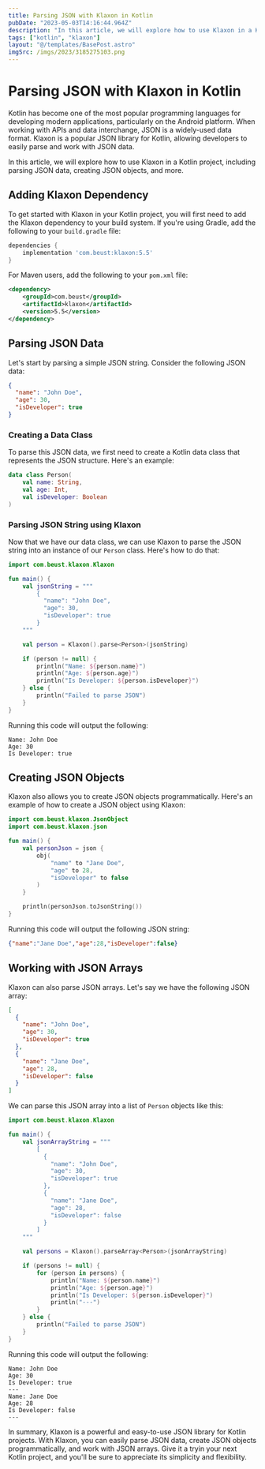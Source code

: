 ```yaml
---
title: Parsing JSON with Klaxon in Kotlin
pubDate: "2023-05-03T14:16:44.964Z"
description: "In this article, we will explore how to use Klaxon in a Kotlin project, including parsing JSON data, creating JSON objects, and more."
tags: ["kotlin", "klaxon"]
layout: "@/templates/BasePost.astro"
imgSrc: /imgs/2023/3185275103.png
---
```

# Parsing JSON with Klaxon in Kotlin

Kotlin has become one of the most popular programming languages for developing modern applications, particularly on the Android platform. When working with APIs and data interchange, JSON is a widely-used data format. Klaxon is a popular JSON library for Kotlin, allowing developers to easily parse and work with JSON data.

In this article, we will explore how to use Klaxon in a Kotlin project, including parsing JSON data, creating JSON objects, and more.

## Adding Klaxon Dependency

To get started with Klaxon in your Kotlin project, you will first need to add the Klaxon dependency to your build system. If you're using Gradle, add the following to your `build.gradle` file:

```groovy
dependencies {
    implementation 'com.beust:klaxon:5.5'
}
```

For Maven users, add the following to your `pom.xml` file:

```xml
<dependency>
    <groupId>com.beust</groupId>
    <artifactId>klaxon</artifactId>
    <version>5.5</version>
</dependency>
```

## Parsing JSON Data

Let's start by parsing a simple JSON string. Consider the following JSON data:

```json
{
  "name": "John Doe",
  "age": 30,
  "isDeveloper": true
}
```

### Creating a Data Class

To parse this JSON data, we first need to create a Kotlin data class that represents the JSON structure. Here's an example:

```kotlin
data class Person(
    val name: String,
    val age: Int,
    val isDeveloper: Boolean
)
```

### Parsing JSON String using Klaxon

Now that we have our data class, we can use Klaxon to parse the JSON string into an instance of our `Person` class. Here's how to do that:

```kotlin
import com.beust.klaxon.Klaxon

fun main() {
    val jsonString = """
        {
          "name": "John Doe",
          "age": 30,
          "isDeveloper": true
        }
    """

    val person = Klaxon().parse<Person>(jsonString)

    if (person != null) {
        println("Name: ${person.name}")
        println("Age: ${person.age}")
        println("Is Developer: ${person.isDeveloper}")
    } else {
        println("Failed to parse JSON")
    }
}
```

Running this code will output the following:

```
Name: John Doe
Age: 30
Is Developer: true
```

## Creating JSON Objects

Klaxon also allows you to create JSON objects programmatically. Here's an example of how to create a JSON object using Klaxon:

```kotlin
import com.beust.klaxon.JsonObject
import com.beust.klaxon.json

fun main() {
    val personJson = json {
        obj(
            "name" to "Jane Doe",
            "age" to 28,
            "isDeveloper" to false
        )
    }

    println(personJson.toJsonString())
}
```

Running this code will output the following JSON string:

```json
{"name":"Jane Doe","age":28,"isDeveloper":false}
```

## Working with JSON Arrays

Klaxon can also parse JSON arrays. Let's say we have the following JSON array:

```json
[
  {
    "name": "John Doe",
    "age": 30,
    "isDeveloper": true
  },
  {
    "name": "Jane Doe",
    "age": 28,
    "isDeveloper": false
  }
]
```

We can parse this JSON array into a list of `Person` objects like this:

```kotlin
import com.beust.klaxon.Klaxon

fun main() {
    val jsonArrayString = """
        [
          {
            "name": "John Doe",
            "age": 30,
            "isDeveloper": true
          },
          {
            "name": "Jane Doe",
            "age": 28,
            "isDeveloper": false
          }
        ]
    """

    val persons = Klaxon().parseArray<Person>(jsonArrayString)

    if (persons != null) {
        for (person in persons) {
            println("Name: ${person.name}")
            println("Age: ${person.age}")
            println("Is Developer: ${person.isDeveloper}")
            println("---")
        }
    } else {
        println("Failed to parse JSON")
    }
}
```

Running this code will output the following:

```
Name: John Doe
Age: 30
Is Developer: true
---
Name: Jane Doe
Age: 28
Is Developer: false
---
```

In summary, Klaxon is a powerful and easy-to-use JSON library for Kotlin projects. With Klaxon, you can easily parse JSON data, create JSON objects programmatically, and work with JSON arrays. Give it a tryin your next Kotlin project, and you'll be sure to appreciate its simplicity and flexibility.
